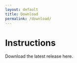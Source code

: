 ```yaml
---
layout: default
title: Download
permalink: /download/
---
```


# Instructions
Download the latest release here.